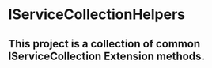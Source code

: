 # IServiceCollectionHelpers
## This project is a collection of common IServiceCollection Extension methods.